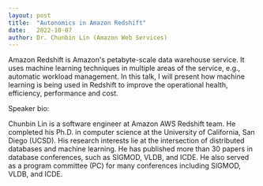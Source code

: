 ```yaml
---
layout: post
title:  "Autonomics in Amazon Redshift"
date:   2022-10-07
author: Dr. Chunbin Lin (Amazon Web Services)
---
```


Amazon Redshift is Amazon's petabyte-scale data warehouse service. It uses machine learning techniques in multiple areas of the service, e.g., automatic workload management. In this talk, I will present how machine learning is being used in Redshift to improve the operational health, efficiency, performance and cost.

Speaker bio:

Chunbin Lin is a software engineer at Amazon AWS Redshift team. He completed his Ph.D. in computer science at the University of California, San Diego (UCSD). His research interests lie at the intersection of distributed databases and machine learning. He has published more than 30 papers in database conferences, such as SIGMOD, VLDB, and ICDE. He also served as a program committee (PC) for many conferences including SIGMOD, VLDB, and ICDE.

